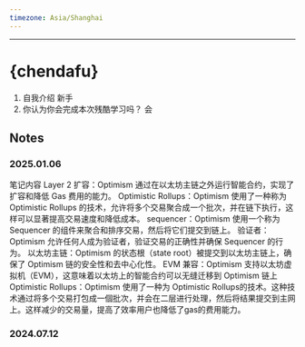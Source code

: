 ```yaml
---
timezone: Asia/Shanghai
---
```




---

# {chendafu}

1. 自我介绍
新手
2. 你认为你会完成本次残酷学习吗？
会
## Notes

<!-- Content_START -->

### 2025.01.06

笔记内容
Layer 2 扩容：Optimism 通过在以太坊主链之外运行智能合约，实现了扩容和降低 Gas 费用的能力。
Optimistic Rollups：Optimism 使用了一种称为 Optimistic Rollups 的技术，允许将多个交易聚合成一个批次，并在链下执行，这样可以显著提高交易速度和降低成本。
sequencer：Optimism 使用一个称为 Sequencer 的组件来聚合和排序交易，然后将它们提交到链上。
验证者：Optimism 允许任何人成为验证者，验证交易的正确性并确保 Sequencer 的行为。
以太坊主链：Optimism 的状态根（state root）被提交到以太坊主链上，确保了 Optimism 链的安全性和去中心化性。
EVM 兼容：Optimism 支持以太坊虚拟机（EVM），这意味着以太坊上的智能合约可以无缝迁移到 Optimism 链上
Optimistic Rollups：Optimism 使用了一种为 Optimistic Rollups的技术。这种技术通过将多个交易打包成一個批次，并会在二层进行处理，然后将结果提交到主网上。这样减少的交易量，提高了效率用户也降低了gas的费用能力。
### 2024.07.12

<!-- Content_END -->
